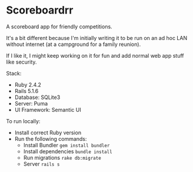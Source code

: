 # Scoreboardrr

A scoreboard app for friendly competitions.

It's a bit different because I'm initially writing it to be run on an ad hoc LAN without internet (at a campground for a family reunion).

If I like it, I might keep working on it for fun and add normal web app stuff like security.

Stack:
* Ruby 2.4.2
* Rails 5.1.6
* Database: SQLite3
* Server: Puma
* UI Framework: Semantic UI

To run locally:
* Install correct Ruby version
* Run the following commands:
  * Install Bundler `gem install bundler`
  * Install dependencies `bundle install`
  * Run migrations `rake db:migrate`
  * Server `rails s`
